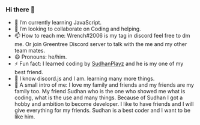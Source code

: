 ### Hi there 👋
- 🌱 I’m currently learning JavaScript.
- 👯 I’m looking to collaborate on Coding and helping.
- 📫 How to reach me: Wrench#2006 is my tag in discord feel free to dm me. Or join Greentree Discord server to talk with the me and my other team mates.
- 😄 Pronouns: he/him.
- ⚡ Fun fact: I learned coding by [SudhanPlayz](https://github.com/SudhanPlayz) and he is my one of my best friend.
- 🔰 I know discord.js and I am. learning many more things.
- 🏁 A small intro of me: I love my family and friends and my friends are my family too. My friend Sudhan who is the one who showed me what is coding, what is the use and many things. Because of Sudhan I got a hobby and ambition to become developer. I like to have friends and I will give everything for my friends. Sudhan is a best coder and I want to be like him.
